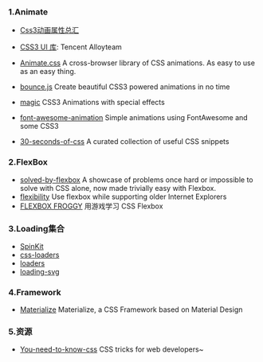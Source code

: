 ### 1.Animate

* [Css3动画属性总汇](http://css3lib.alloyteam.com/uilib/animation/demo1/index.html)
* [CSS3 UI 库](http://css3lib.alloyteam.com/): Tencent Alloyteam

* [Animate.css](https://github.com/daneden/animate.css) A cross-browser library of CSS animations. As easy to use as an easy thing.

* [bounce.js](https://github.com/tictail/bounce.js) Create beautiful CSS3 powered animations in no time

* [magic](https://github.com/miniMAC/magic) CSS3 Animations with special effects

* [font-awesome-animation](https://github.com/l-lin/font-awesome-animation) Simple animations using FontAwesome and some CSS3

* [30-seconds-of-css](https://github.com/atomiks/30-seconds-of-css) A curated collection of useful CSS snippets

### 2.FlexBox

* [solved-by-flexbox](https://github.com/philipwalton/solved-by-flexbox)
  A showcase of problems once hard or impossible to solve with CSS alone, now made trivially easy with Flexbox.
* [flexibility](https://github.com/10up/flexibility?utm_campaign=CodeTengu&utm_medium=web&utm_source=CodeTengu_23)
  Use flexbox while supporting older Internet Explorers
* [FLEXBOX FROGGY](http://flexboxfroggy.com/?utm_campaign=CodeTengu&utm_medium=web&utm_source=CodeTengu_20)
  用游戏学习 CSS Flexbox

### 3.Loading集合

* [SpinKit](https://github.com/tobiasahlin/SpinKit)
* [css-loaders](https://github.com/lukehaas/css-loaders)
* [loaders](https://github.com/ConnorAtherton/loaders.css)
* [loading-svg](https://github.com/jxnblk/loading)

### 4.Framework

* [Materialize](https://github.com/Dogfalo/materialize) Materialize, a CSS Framework based on Material Design

### 5.资源

* [You-need-to-know-css](https://github.com/l-hammer/You-need-to-know-css) CSS tricks for web developers~



